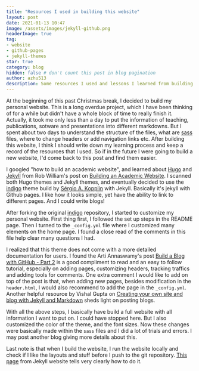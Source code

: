 ```yaml
---
title: "Resources I used in building this website"
layout: post
date: 2021-01-13 10:47
image: /assets/images/jekyll-github.png
headerImage: true
tag:
- website
- github-pages
- jekyll-themes
star: true
category: blog
hidden: false # don't count this post in blog pagination
author: azhu513
description: Some resources I used and lessons I learned from building this website
---
```


At the beginning of this past Christmas break, I decided to build my personal website. This is a long overdue project, which I have been thinking of for a while but didn't have a whole block of time to really finish it. Actually, it took me only less than a day to put the information of teaching, publications, sotware and presentations into different markdowns. But I spent about two days to understand the structure of the files, what are [sass](https://sass-lang.com/guide) files, where to change headers or add navigation links etc. After building this website, I think I should write down my learning process and keep a record of the resources that I used. So if in the future I were going to build a new website, I'd come back to this post and find them easier.

I googled "how to build an academic website", and learned about [Hugo](https://gohugo.io/) and [Jekyll](https://jekyllrb.com/) from Rob William's post on [Building an Academic Website](https://jayrobwilliams.com/posts/2020/06/academic-website/). I scanned both Hugo themes and Jekyll themes, and eventually decided to use the [indigo](https://github.com/sergiokopplin/indigo) theme build by [Sérgio A. Kopplin](https://github.com/sergiokopplin) with Jekyll. 
Basically it's jekyll with Github pages. I like how it looks simple, yet have the ability to link to different pages. And I could write blogs! 

After forking the original [indigo](https://github.com/sergiokopplin/indigo) repository, I started to customize my personal website. First thing first, I followed the set up steps in the README page. Then I turned to the `_config.yml` file where I customized many elements on the home page. I found a close read of the comments in this file help clear many questions I had.

I realized that this theme does not come with a more detailed documentation for users. I found the Arti Annaswamy's post [Build a Blog with GitHub - Part 2](http://www.artiannaswamy.com/build-a-github-blog-part-2) is a good compliment to read  and an easy to follow tutorial, especially on adding pages, customizing headers, tracking traffics and adding tools for comments. One extra comment I would like to add on top of the post is that, when adding new pages, besides modification in the `header.html`, I would also recommend to add the page in the `_config.yml`. Another helpful resource by Vishal Gupta on [Creating your own site and blog with Jekyll and Markdown](http://vishalgupta.me/init/) sheds light on posting blogs.

With all the above steps, I basically have build a full website with all information I want to put on. I could have stopped here. But I also customized the color of the theme, and the font sizes. Now these changes were basically made within the `sass` files and I did a lot of trials and errors. I may post another blog giving more details about this. 

Last note is that when I build the website, I run the website locally and check if I like the layouts and stuff before I push to the git repository. [This page](https://jekyllrb.com/docs/) from Jekyll website tells very clearly how to do it.

